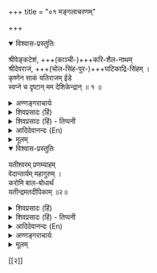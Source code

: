 +++
title = "०१ मङ्गलाचरणम्"

+++
<details open><summary>विश्वास-प्रस्तुतिः</summary>

श्रीवेङ्कटेशं, +++(काञ्ची-)+++करि-शैल-नाथम्  
श्रीदेवराजं, +++(चोल-सिंह-पुर-)+++घटिकाद्रि-सिंहम् ।  
कृष्णेन साकं यतिराजम् ईडे  
स्वप्ने च दृष्टान् मम देशिकेन्द्रान् ॥ १ ॥  
</details>

<details><summary>अण्णङ्गराचार्यः</summary>

अथ खलु तत्रभवान् विद्वद्वर्य श्रीमन्महाचार्य मुख्यान्तेवासी श्रीनिवासाचार्य यतीन्द्रमतदीपिकानाम्नी शारीरकपरिभाषामारभ- माणः इष्टदेवदेशिकस्तवन लक्षणं मङ्गलमातनोति 'श्रीवेङ्कटेशम्' इति । श्रीवेङ्कटाचलनायक भगवन्त श्रीनिवास, श्रीकवीहस्तिगिरी वरद देवाधिराज, चोलसिंहपुरे घटिकाचले विराजमान श्रीमन्नृसिंह, गीताचार्येण श्रीकृष्णेन सह गीताभाष्यादिभिर्विशिष्टाद्वं तसिद्धान्तप्रतिष्ठापक श्रीभगवद्रामानुजमुनिं स्वप्न एतदहर्मुखेदृष्टान् एतत्प्रकरणनिर्माणार्थमादेश कुर्वाणान् स्वाचार्याश्च श्रीनिवासदासोऽह नौमीत्यर्थः ॥ १ ॥
</details>

<details><summary>शिवप्रसादः (हिं)</summary>

अनुवाद - श्रीवेङ्कटेश भगवान्, श्रीवरदराज भगवान्, घटिकाचल पर विराज- मान श्रीनृसिंह भगवान्, श्रीसम्पत् कुमार भगवान् के साथ श्रीरामानुजाचार्यं तथा स्वप्न में साक्षात्कृत अपने आचार्यवर्यों की में वन्दना करता हूँ ।
</details>

<details><summary>शिवप्रसादः (हिं) - तिप्पनी</summary>

भावप्रकाशिका

सीतामुखाब्जमवलोकनजीवितः श्रीरामः प्रभुविशतमे हृदये दयालुः । श्री श्रीनिवाससुगुरोर्मधुरा यतोऽद्य, स्युर्व्याकृताः फणितयः प्रथिता जगत्याम् ॥ १११ तस्मै रामानुजार्याय नमः परमयोगिने ।

यः श्रुतिस्मृतिसूत्राणमन्तर्ज्वरमशीशमत् ॥ २ ॥

आविश्चकार यतिराजमतार्थदीपिकाम्, दशावतारः प्रथिताम् मनोहराम् ।

यः श्रीमहाचार्यप्रधानशिष्यः

तं श्रीनिवासार्यमहं प्रणौमि ॥ ३ ॥

यत्पादपद्यरजसां मधुरैः प्रभावः चेतांसि यान्ति रहितानि रजस्तमोभिः ।

सो विष्वगाययतिशेखर अद्य स्यान्मे संरक्षकः स्वकृपया स्ववशीकृतात्मा ॥ ४ ॥

जयताद् देवराहाश्री योगिवर्यो महीतले ।

यः स्वकारुण्यभूम्नंव सञ्जीवयति मामपि ॥ ५ ॥ यतीन्द्र मतदीपिकायाः करोति मनोहराम् ।

भावप्रकाशिकां व्याख्यां श्रीधरोऽयं सतां मुदे ॥ ६ ॥

ग्रन्थ के आरम्भ में मङ्गलाचरण की परम्परा शिष्टाचार - प्राप्त है । प्राचीन दार्शनिकों के अनुसार विघ्नविनाशपूर्वक प्रारिप्सित कर्म की परिसमाप्ति ही मङ्गला-

२



चरण का प्रयोजन है । नवीन दार्शनिक मानते हैं कि मङ्गल का प्रयोजन विद्यमान विघ्न का यथाशक्य विनाश है, ग्रन्थ की निर्विघ्न परिसमाप्ति तो ग्रन्थकार की शक्ति और प्रतिभा पर निर्भर करती है ।

इन

शास्त्रों में श्रीभगवान् के पर, व्यूह, विभव, अन्तर्यामी और अर्थावतार, पाँच रूपों के वर्णन उपलब्ध होते हैं । यतीन्द्रमतदीपिका के प्रकृत मङ्गलाचरण का प्रारम्भ श्रीनिवासाचार्य श्रीभगवान् के अर्थावताररूपों में प्रख्याततम श्रीवेङ्कटेश भगवान् की स्तुति से करते हैं। वेङ्कटगिरि पर विद्यमान श्रीवेङ्कटेश भगवान् के विषय में कहा है – ' कलौ वेङ्कटनायकः ।' अर्थात् कलियुग के कल्याणकामियों को चाहिये कि वे आत्मोज्जीवनार्थ श्रीवेङ्कटेश भगवान् की आराधना करें। नव दिव्य- सूरियों ने अपने दिव्य प्रबन्धों में श्रीवेङ्कटेश भगवान् का मङ्गलानुशासन किया है ।

के पश्चात् यतीन्द्रमतदीपिकाकार ने अपने मङ्गलाचरण में श्रीवेङ्कटेश भगवान् काञ्चीपुरम् के श्रीवरदराज भगवान् की वन्दना की है । काञ्चीपुरम् का दूसरा नाम करिशैल है । संभवतः यह नगरी करिशैल के ऊपर अवस्थित है । यहाँ पर ब्रह्माजी ने कभी अश्वमेध याग किया था और उस अश्वमेध याग की यज्ञवेदी से ही वरदराज भगवान् आविर्भूत हुए थे । यादवप्रकाशाचार्य की सन्निधि में अध्ययनकाल में भगवान् रामानुजाचार्य ने श्रीमद्यामुनाचार्य के स्निग्ध शिष्य श्रीकाश्वीपूर्ण स्वामी के आदेश से भगवान् वरदराज की बहुत दिनों तक जल सेवा की थी । स्वयम् भगवान् श्रीवरदराज ने रामानुजाचार्य की रक्षा यादवप्रकाशाचार्य के षड्यंत्र से की थी । श्रीवरदराज भगवान् का एक नाम देवराज भी है ।

तदनन्तर श्रीनिवासाचार्य ने अपने मङ्गलाचरण में भगवान् के अर्थावताररूप श्रीनृसिंह भगवान् की स्तुति की है। श्रीनृसिंह भगवान् घटिकाचल पर विराज- मान हैं ।

इस मङ्गलाचरण में आपने भगवान् के चौथे अर्थावतार रूप श्रीसम्पत्कुमार भगवान् के साथ भगवत्पाद रामानुजाचार्य को स्मरण किया है । श्रीसम्पत्कुमार भगवान् यादवाद्रि पर विद्यमान हैं । भगवत्पाद रामानुजाचार्य ने श्रीसम्पत्कुमार भगवान् को अपने पुत्र रूप में अपनाया था और वे सर्वदा अपने साथ सम्पत्कुमार भगवान् के विग्रह को अर्चामूर्ति के रूप में रखते थे । उन्हीं को ग्रन्थकार ने कृष्ण शब्द से अभिहित किया है ।

यह प्रसिद्धि है कि पूर्वाचार्यों ने स्वप्न में श्रीनिवासाचार्यजी को दर्शन देकर इस यतीन्द्रमतदीपिका नामक ग्रन्थ का प्रणयन करने के लिए प्रेरित किया था । उन्हीं की प्रेरणा से श्रीनिवासाचार्यजी ने इस ग्रन्थ का प्रणयन करके सरलतम तथा सुबोध भाषा में कम से कम शब्दों में गम्भीर से गंभीर भावों को अभिव्यक्त करने का पूर्ण सफल प्रयास किया है । दश अवतारों में निबद्ध यह ग्रन्थ विशिष्टाद्वैत दर्शन के जिज्ञासुओं के लिए इस दर्शन में प्रवेश प्राप्त करने का मुख्य द्वार है । इस अकेले



३

ग्रन्थ के माध्यम से विशिष्टाद्वैत दर्शन के मान्य सिद्धान्तों को बड़ी आसानी से जाना जा सकता है ।
</details>

<details><summary>आदिदेवानन्दः (En)</summary>

I glorify Śrī Venkatesa, Śrī Devaraja the Lord of Kariśaila, Nrsimha (the Lord of) Ghatikadri, 3 and Yatirāja together with Kṛṣṇa;3 and my supreme teachers who were seen by me in a vision. (1) 
</details>


<details><summary>मूलम्</summary>

श्रीवेङ्कटेशं करिशैलनाथम् श्रीदेवराजं घटिकाद्रिसिम्हम् ।  
कृष्णेन साकं यतिराजमीडे स्वप्ने च दृष्टान् मम देशिकेन्द्रान् ॥ १ ॥  
</details>

<details open><summary>विश्वास-प्रस्तुतिः</summary>

यतीश्वरम् प्रणम्याहम्  
वेदान्तार्यम् महागुरुम् ।  
करोमि बाल-बोधार्थं  
यतीन्द्रमतदीपिकाम् ॥२॥
</details>

<details><summary>शिवप्रसादः (हिं)</summary>

अनुवाद - यतिराज श्रीरामानुजाचार्य तथा अपने परमगुरु श्रीवेदान्तदेशिक तथा श्री महाचार्य को प्रणाम करके वेदान्तशास्त्र में प्रविविक्षु जिज्ञासुओं के ज्ञान के लिए यतीन्द्रमत-दीपिका नामक प्रकरण-ग्रन्थ का प्रणयन कर रहा हूँ । 
</details>

<details><summary>शिवप्रसादः (हिं) - तिप्पनी</summary>

भा० प्र० – 'यथा देवे तथा गुरौ' इस श्रुति के अनुसार इस श्लोक में ग्रन्थकार अपने आचार्यों की स्तुति करते हैं । रामानुजाचार्य विशिष्टाद्वैतदर्शन के भाष्यकार के रूप में प्रख्यात हैं। श्रीनिवासाचार्य श्रीमन्महाचार्य के प्रथम तथा प्रधान शिष्य है । आपने श्रीवेदान्तदेशिक के न्यायपरिशुद्धि नामक ग्रन्थ की विस्तृत व्याख्या की है । श्रीमन्महाचार्य ने वेदान्तदेशिक के प्रख्यात ग्रन्थ 'शतदूषणी' की चण्डमारुत नाम की व्याख्या की है । श्रीमन्महाचार्य श्रीवेदान्ताचार्य के साक्षात् शिष्य थे; अत एव आप श्रीनिवासाचार्य के परमगुरु थे । 
</details>


<details><summary>आदिदेवानन्दः (En)</summary>

I bow to Yatīśvara, Vedantarya7 and Mahāguru; and I begin to compose Yatindramatadipika for the instruction of beginners. (2)
</details>

<details><summary>अण्णङ्गराचार्यः</summary>

'यतीश्वर' मिति । त्रिविधप्रबन्धमुखेन विशिष्टाद्वैत सिद्धान्तप्रतिष्ठा- पकानाचार्य चरणात् श्रीमद्भाष्यकारश्रत्यन्तदेशिक महाचार्यान् प्रणम्याह- मेतत्तत्वानभिज्ञाना तत्वजिज्ञासूनाकृते यतीन्द्रमतदीपिका करोमीत्यर्थः । एतेनैतत्सिद्धान्तसिद्धमानमेयरूपो विषय, तज्जिज्ञासुरधिकारी, एत- न्मततत्वाबोधलक्षणं साक्षात् फन च स्वप्रबन्धस्य निरदिश्यन्त । परम्परया नि श्रेयसानुबन्धित्व चास्य विद्यत इति हार्द्दम् ॥२॥ 
</details>


<details><summary>मूलम्</summary>

यतीश्वरम् प्रणम्याहम् वेदान्तार्यम् महागुरुम् ।  
करोमि बालबोधार्थं यतीन्द्रमतदीपिकाम् ॥२॥
</details>

[[२]] 

  